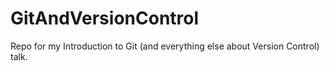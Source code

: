 # GitAndVersionControl
Repo for my Introduction to Git (and everything else about Version Control) talk.
